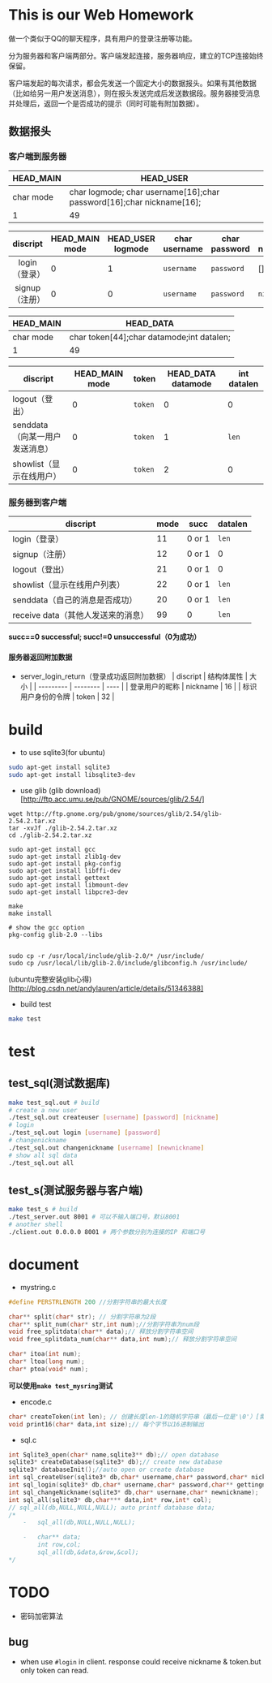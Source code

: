 # This is our Web Homework

做一个类似于QQ的聊天程序，具有用户的登录注册等功能。

分为服务器和客户端两部分。客户端发起连接，服务器响应，建立的TCP连接始终保留。

客户端发起的每次请求，都会先发送一个固定大小的数据报头。如果有其他数据（比如给另一用户发送消息），则在报头发送完成后发送数据段。服务器接受消息并处理后，返回一个是否成功的提示（同时可能有附加数据）。

## 数据报头

### 客户端到服务器

| HEAD_MAIN | HEAD_USER                                |
| --------- | ---------------------------------------- |
| char mode | char logmode; char username[16];char password[16];char nickname[16]; |
| 1         | 49                                       |

|  discript  | HEAD_MAIN mode | HEAD_USER logmode | char username | char password | char nickname |
| :--------: | -------------- | ----------------- | ------------- | ------------- | ------------- |
| login（登录）  | 0              | 1                 | `username`    | `password`    | []            |
| signup（注册） | 0              | 0                 | `username`    | `password`    | `nickname`    |


| HEAD_MAIN | HEAD_DATA                                |
| --------- | ---------------------------------------- |
| char mode | char token[44];char datamode;int datalen; |
| 1         | 49                                       |

| discript            | HEAD_MAIN mode | token   | HEAD_DATA datamode | int datalen |
| ------------------- | -------------- | ------- | ------------------ | ----------- |
| logout（登出）          | 0              | `token` | 0                  | 0           |
| senddata（向某一用户发送消息） | 0              | `token` | 1                  | `len`       |
| showlist（显示在线用户）    | 0              | `token` | 2                  | 0           |

### 服务器到客户端

| discript                | mode | succ   | datalen |
| ----------------------- | ---- | ------ | ------- |
| login（登录）               | 11   | 0 or 1 | `len`   |
| signup（注册）              | 12   | 0 or 1 | 0       |
| logout（登出）              | 21   | 0 or 1 | 0       |
| showlist（显示在线用户列表）      | 22   | 0 or 1 | `len`   |
| senddata（自己的消息是否成功）     | 20   | 0 or 1 | `len`   |
| receive data（其他人发送来的消息） | 99   | 0      | `len`   |
**succ==0 successful; succ!=0 unsuccessful（0为成功）**
#### 服务器返回附加数据
- server_login_return（登录成功返回附加数据）
| discript  | 结构体属性    | 大小   |
| --------- | -------- | ---- |
| 登录用户的昵称   | nickname | 16   |
| 标识用户身份的令牌 | token    | 32   |

# build

- to use sqlite3(for ubuntu)

```bash
sudo apt-get install sqlite3 
sudo apt-get install libsqlite3-dev
```

- use glib
  (glib download)[http://ftp.acc.umu.se/pub/GNOME/sources/glib/2.54/]

```
wget http://ftp.gnome.org/pub/gnome/sources/glib/2.54/glib-2.54.2.tar.xz
tar -xvJf ./glib-2.54.2.tar.xz
cd ./glib-2.54.2.tar.xz

sudo apt-get install gcc
sudo apt-get install zlib1g-dev
sudo apt-get install pkg-config
sudo apt-get install libffi-dev
sudo apt-get install gettext
sudo apt-get install libmount-dev
sudo apt-get install libpcre3-dev

make
make install

# show the gcc option 
pkg-config glib-2.0 --libs


sudo cp -r /usr/local/include/glib-2.0/* /usr/include/  
sudo cp /usr/local/lib/glib-2.0/include/glibconfig.h /usr/include/
```
(ubuntu完整安装glib心得)[http://blog.csdn.net/andylauren/article/details/51346388]

- build test

```bash
make test
```
# test

## test_sql(测试数据库)

```bash
make test_sql.out # build
# create a new user
./test_sql.out createuser [username] [password] [nickname]
# login 
./test_sql.out login [username] [password] 
# changenickname
./test_sql.out changenickname [username] [newnickname] 
# show all sql data
./test_sql.out all
```
## test_s(测试服务器与客户端)
```bash
make test_s # build 
./test_server.out 8001 # 可以不输入端口号，默认8001
# another shell
./client.out 0.0.0.0 8001 # 两个参数分别为连接的IP 和端口号
```

# document
- mystring.c

```c
#define PERSTRLENGTH 200 //分割字符串的最大长度

char** split(char* str); // 分割字符串为2段
char** split_num(char* str,int num);//分割字符串为num段
void free_splitdata(char** data);// 释放分割字符串空间
void free_splitdata_num(char** data,int num);// 释放分割字符串空间

char* itoa(int num);
char* ltoa(long num);
char* ptoa(void* num);
```
**可以使用`make test_mysring`测试**
- encode.c
```c
char* createToken(int len); // 创建长度len-1的随机字符串（最后一位是'\0'）[需要手工free]
void print16(char* data,int size);// 每个字节以16进制输出
```

- sql.c
```c
int Sqlite3_open(char* name,sqlite3** db);// open database
sqlite3* createDatabase(sqlite3* db);// create new database
sqlite3* databaseInit();//auto open or create database
int sql_createUser(sqlite3* db,char* username,char* password,char* nickname);
int sql_login(sqlite3* db,char* username,char* password,char** gettingnick);
int sql_changeNickname(sqlite3* db,char* username,char* newnickname);
int sql_all(sqlite3* db,char*** data,int* row,int* col);
// sql_all(db,NULL,NULL,NULL); auto printf database data;
/*
	-   sql_all(db,NULL,NULL,NULL);

	-   char** data;
		int row,col;
		sql_all(db,&data,&row,&col);
*/
```
# TODO

- 密码加密算法

## bug

- when use `#login` in client. response could receive nickname & token.but only token can read. 
